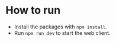 # How to run

- Install the packages with `npm install`.
- Run `npm run dev` to start the web client.
